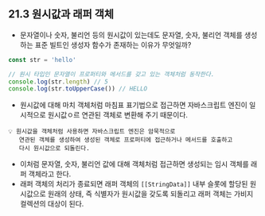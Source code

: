 ## 21.3 원시값과 래퍼 객체

- 문자열이나 숫자, 불리언 등의 원시값이 있는데도 문자열, 숫자, 불리언 객체를 생성하는 표준 빌트인 생성자 함수가 존재하는 이유가 무엇일까?

```js
const str = 'hello'

// 원시 타입인 문자열이 프로퍼티와 메서드를 갖고 있는 객체처럼 동작한다.
console.log(str.length) // 5
console.log(str.toUpperCase()) // HELLO
```

- 원시값에 대해 마치 객체처럼 마침표 표기법으로 접근하면 자바스크립트 엔진이 일시적으로 원시값ㅇ르 연관된 객체로 변환해 주기 때문이다.

```
💡 원시값을 객체처럼 사용하면 자바스크립트 엔진은 암묵적으로
   연관된 객체를 생성하여 생성된 객체로 프로퍼티에 접근하거나 메서드를 호출하고
   다시 원시값으로 되돌린다.
```

- 이처럼 문자열, 숫자, 불리언 값에 대해 객체처럼 접근하면 생성되는 임시 객체를 래퍼 객체라고 한다.
- 래퍼 객체의 처리가 종료되면 래퍼 객체의 `[[StringData]]` 내부 슬롯에 할당된 원시값으로 원래의 상태, 즉 식별자가 원시값을 갖도록 되돌리고 래퍼 객체는 가비지 컬렉션의 대상이 된다.